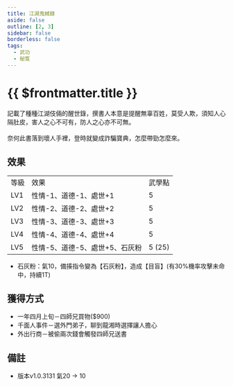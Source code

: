 ```yaml
---
title: 江湖鬼蜮錄
aside: false
outline: [2, 3]
sidebar: false
borderless: false
tags:
  - 武功
  - 秘笈
---
```


# {{ $frontmatter.title }}

<BookItemIcon :size="`medium`" :needLink="false" :no="8005" :style="'float: right;'" />

記載了種種江湖伎倆的醒世錄，撰書人本意是提醒無辜百姓，莫受人欺，須知人心隔肚皮，害人之心不可有，防人之心亦不可無。
<br><br>
奈何此書落到壞人手裡，登時就變成詐騙寶典，怎麼帶勁怎麼來。
<br clear="all" />

## 效果

<table>
    <tr>
        <td>等級</td>
        <td>效果</td>
        <td>武學點</td>
    </tr>
    <tr>
        <td>LV1</td>
        <td>性情-1、道德-1、處世+1</td>
        <td>5</td>
    </tr>
    <tr>
        <td>LV2</td>
        <td>性情-2、道德-2、處世+2</td>
        <td>5</td>
    </tr>
    <tr>
        <td>LV3</td>
        <td>性情-3、道德-3、處世+3</td>
        <td>5</td>
    </tr>
    <tr>
        <td>LV4</td>
        <td>性情-4、道德-4、處世+4</td>
        <td>5</td>
    </tr>
    <tr>
        <td>LV5</td>
        <td>性情-5、道德-5、處世+5、石灰粉</td>
        <td>5 (25)</td>
    </tr>
</table>

- 石灰粉：氣10，備揍指令變為【石灰粉】，造成【目盲】(有30%機率攻擊未命中，持續1T)

## 獲得方式

- 一年四月上旬－四師兄買物($900)
- 千面人事件－選外門弟子，聊到龍湘時選擇讓人擔心
- 外出行商－被偷兩次錢會觸發四師兄送書

## 備註

- 版本v1.0.3131 氣20 -> 10